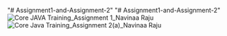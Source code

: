 "# Assignment1-and-Assignment-2" 
"# Assignment1-and-Assignment-2" 
![Core JAVA Training_Assignment 1_Navinaa Raju](https://user-images.githubusercontent.com/126856719/222678211-bdb5467b-9580-486b-8743-4b2b5229a58d.png)
![Core Java Training_Assignment 2(a)_Navinaa Raju](https://user-images.githubusercontent.com/126856719/222678395-466dd794-8f49-4b70-a38f-1815e3e23780.png)

